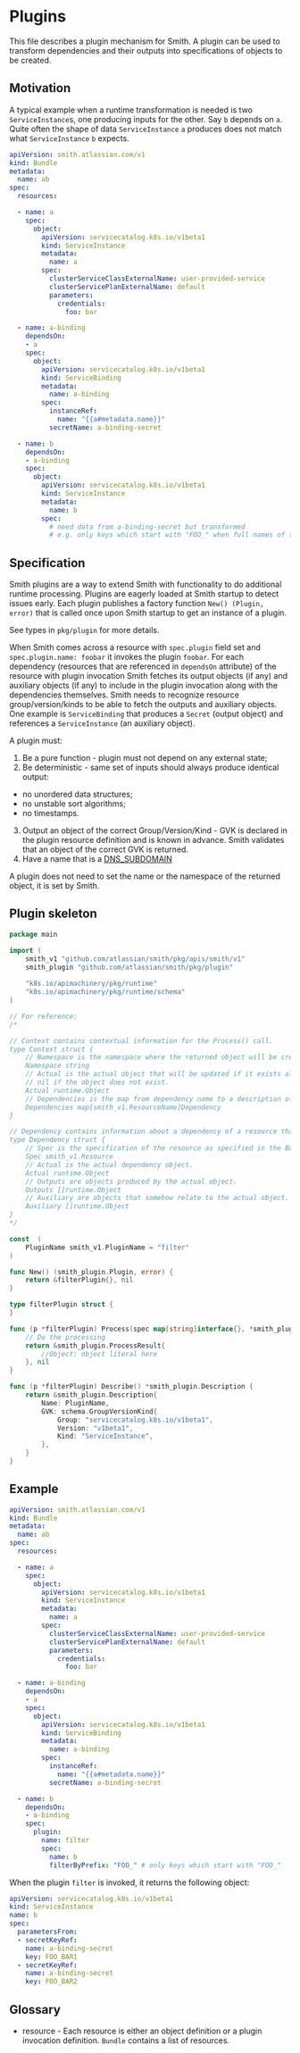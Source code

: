 # Plugins

This file describes a plugin mechanism for Smith. A plugin can be used to transform
dependencies and their outputs into specifications of objects to be created.

## Motivation

A typical example when a runtime transformation is needed is two `ServiceInstance`s, one producing inputs for the
other. Say `b` depends on `a`. Quite often the shape of data `ServiceInstance` `a` produces does not match what
`ServiceInstance` `b` expects.

```yaml
apiVersion: smith.atlassian.com/v1
kind: Bundle
metadata:
  name: ab
spec:
  resources:

  - name: a
    spec:
      object:
        apiVersion: servicecatalog.k8s.io/v1beta1
        kind: ServiceInstance
        metadata:
          name: a
        spec:
          clusterServiceClassExternalName: user-provided-service
          clusterServicePlanExternalName: default
          parameters:
            credentials:
              foo: bar

  - name: a-binding
    dependsOn:
    - a
    spec:
      object:
        apiVersion: servicecatalog.k8s.io/v1beta1
        kind: ServiceBinding
        metadata:
          name: a-binding
        spec:
          instanceRef:
            name: "{{a#metadata.name}}"
          secretName: a-binding-secret

  - name: b
    dependsOn:
    - a-binding
    spec:
      object:
        apiVersion: servicecatalog.k8s.io/v1beta1
        kind: ServiceInstance
        metadata:
          name: b
        spec:
          # need data from a-binding-secret but transformed
          # e.g. only keys which start with "FOO_" when full names of the keys are not known in advance.
```

## Specification

Smith plugins are a way to extend Smith with functionality to do additional runtime processing.
Plugins are eagerly loaded at Smith startup to detect issues early.
Each plugin publishes a factory function `New() (Plugin, error)` that is called once upon Smith startup to
get an instance of a plugin.

See types in `pkg/plugin` for more details.

When Smith comes across a resource with `spec.plugin` field set and `spec.plugin.name: foobar` it invokes
the plugin `foobar`. For each dependency (resources that are referenced in `dependsOn` attribute) of the
resource with plugin invocation Smith fetches its output objects (if any) and auxiliary objects (if any) to
include in the plugin invocation along with the dependencies themselves.
Smith needs to recognize resource group/version/kinds to be able to fetch the outputs and auxiliary objects.
One example is `ServiceBinding` that produces a `Secret` (output object) and references a `ServiceInstance`
(an auxiliary object).

A plugin must:
1. Be a pure function - plugin must not depend on any external state;
2. Be deterministic - same set of inputs should always produce identical output:
  - no unordered data structures;
  - no unstable sort algorithms;
  - no timestamps.
3. Output an object of the correct Group/Version/Kind - GVK is declared in the plugin resource definition and
is known in advance. Smith validates that an object of the correct GVK is returned.
4. Have a name that is a [DNS_SUBDOMAIN](https://github.com/kubernetes/community/blob/master/contributors/design-proposals/architecture/identifiers.md)

A plugin does not need to set the name or the namespace of the returned object, it is set by Smith.

## Plugin skeleton

```go
package main

import (
	smith_v1 "github.com/atlassian/smith/pkg/apis/smith/v1"
	smith_plugin "github.com/atlassian/smith/pkg/plugin"
	
	"k8s.io/apimachinery/pkg/runtime"
	"k8s.io/apimachinery/pkg/runtime/schema"
)

// For reference:
/*

// Context contains contextual information for the Process() call.
type Context struct {
	// Namespace is the namespace where the returned object will be created.
	Namespace string
	// Actual is the actual object that will be updated if it exists already.
	// nil if the object does not exist.
	Actual runtime.Object
	// Dependencies is the map from dependency name to a description of that dependency.
	Dependencies map[smith_v1.ResourceName]Dependency
}

// Dependency contains information about a dependency of a resource that a plugin is processing.
type Dependency struct {
	// Spec is the specification of the resource as specified in the Bundle.
	Spec smith_v1.Resource
	// Actual is the actual dependency object.
	Actual runtime.Object
	// Outputs are objects produced by the actual object.
	Outputs []runtime.Object
	// Auxiliary are objects that somehow relate to the actual object.
	Auxiliary []runtime.Object
}
*/

const  (
	PluginName smith_v1.PluginName = "filter"
)

func New() (smith_plugin.Plugin, error) {
	return &filterPlugin{}, nil
}

type filterPlugin struct {
}

func (p *filterPlugin) Process(spec map[string]interface{}, *smith_plugin.Context) (*smith_plugin.ProcessResult, error) {
	// Do the processing
	return &smith_plugin.ProcessResult{
		//Object: object literal here
	}, nil
}

func (p *filterPlugin) Describe() *smith_plugin.Description {
	return &smith_plugin.Description{
		Name: PluginName,
		GVK: schema.GroupVersionKind{
			Group: "servicecatalog.k8s.io/v1beta1",
			Version: "v1beta1",
			Kind: "ServiceInstance",
		},
	}
}
```

## Example

```yaml
apiVersion: smith.atlassian.com/v1
kind: Bundle
metadata:
  name: ab
spec:
  resources:

  - name: a
    spec:
      object:
        apiVersion: servicecatalog.k8s.io/v1beta1
        kind: ServiceInstance
        metadata:
          name: a
        spec:
          clusterServiceClassExternalName: user-provided-service
          clusterServicePlanExternalName: default
          parameters:
            credentials:
              foo: bar

  - name: a-binding
    dependsOn:
    - a
    spec:
      object:
        apiVersion: servicecatalog.k8s.io/v1beta1
        kind: ServiceBinding
        metadata:
          name: a-binding
        spec:
          instanceRef:
            name: "{{a#metadata.name}}"
          secretName: a-binding-secret

  - name: b
    dependsOn:
    - a-binding
    spec:
      plugin:
        name: filter
        spec:
          name: b
          filterByPrefix: "FOO_" # only keys which start with "FOO_"
```

When the plugin `filter` is invoked, it returns the following object:

```yaml
apiVersion: servicecatalog.k8s.io/v1beta1
kind: ServiceInstance
name: b
spec:
  parametersFrom:
  - secretKeyRef:
    name: a-binding-secret
    key: FOO_BAR1
  - secretKeyRef:
    name: a-binding-secret
    key: FOO_BAR2
```

## Glossary

- resource - Each resource is either an object definition or a plugin
invocation definition. `Bundle` contains a list of resources.
